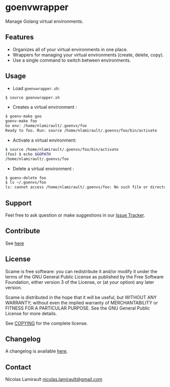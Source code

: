 goenvwrapper
============

Manage Golang virtual environments.

## Features

* Organizes all of your virtual environments in one place.
* Wrappers for managing your virtual environments (create, delete, copy).
* Use a single command to switch between environments.

## Usage

* Load `goenvwrapper.sh`:

```bash
$ source goenvwrapper.sh
```

* Creates a virtual environment :

```bash
$ goenv-make goo
goenv-make foo
Go env: /home/nlamirault/.goenvs/foo
Ready to foo. Run: source /home/nlamirault/.goenvs/foo/bin/activate
```

* Activate a virtual environment:

```bash
$ source /home/nlamirault/.goenvs/foo/bin/activate
(foo) $ echo $GOPATH
/home/nlamirault/.goenvs/foo
```

* Delete a virtual environment :

```bash
$ goenv-delete foo
$ ls ~/.goenvs/foo
ls: cannot access /home/nlamirault/.goenvs/foo: No such file or directory

```

## Support

Feel free to ask question or make suggestions in our [Issue Tracker][].


## Contribute

See [here](CONTRIBUTING.md)

## License

Scame is free software: you can redistribute it and/or modify it under the
terms of the GNU General Public License as published by the Free Software
Foundation, either version 3 of the License, or (at your option) any later
version.

Scame is distributed in the hope that it will be useful, but WITHOUT ANY
WARRANTY; without even the implied warranty of MERCHANTABILITY or FITNESS FOR A
PARTICULAR PURPOSE.  See the GNU General Public License for more details.

See [COPYING][] for the complete license.


## Changelog

A changelog is available [here](ChangeLog.md).


## Contact

Nicolas Lamirault <nicolas.lamirault@gmail.com>


[COPYING]: https://github.com/nlamirault/goenvwrapper/blob/master/COPYING
[Issue tracker]: https://github.com/nlamirault/goenvwrapper/issues
